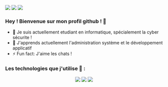   <a href="#"><img src="https://img.shields.io/badge/Windows-MSI_Katana_GF76-0078D6?style=for-the-badge&logo=windows&logoColor=white"></a>
  <a href="#"><img src="https://img.shields.io/badge/Intel-Core_i7_11800h-0071C5?style=for-the-badge&logo=intel&logoColor=white"></a>
  <a href="#"><img src="https://img.shields.io/badge/NVIDIA-RTX_3060-76B900?style=for-the-badge&logo=nvidia&logoColor=white"></a>

### Hey ! Bienvenue sur mon profil github ! 👋

- 🔭 Je suis actuellement etudiant en informatique, spécialement la cyber sécurite !
- 🌱 J'apprends actuellement l'administration système et le développement applicatif
- ⚡ Fun fact: J'aime les chats !


### Les technologies que j'utilise 🤖 : 

<center> 
  <a href="#"><img src="https://img.shields.io/badge/C%23-239120?style=for-the-badge&logo=c-sharp&logoColor=white"></a>
  <a href="#"><img src="https://img.shields.io/badge/Java-ED8B00?style=for-the-badge&logo=java&logoColor=white"></a>
  <a href="#"><img src="https://img.shields.io/badge/Kotlin-0095D5?&style=for-the-badge&logo=kotlin&logoColor=white"></a>
</center>

